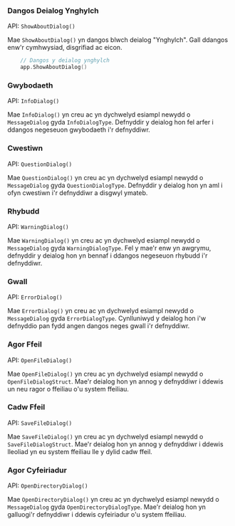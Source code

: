 ### Dangos Deialog Ynghylch

API: `ShowAboutDialog()`

Mae `ShowAboutDialog()` yn dangos blwch deialog "Ynghylch". Gall ddangos enw'r
cymhwysiad, disgrifiad ac eicon.

```go
    // Dangos y deialog ynghylch
    app.ShowAboutDialog()
```

### Gwybodaeth

API: `InfoDialog()`

Mae `InfoDialog()` yn creu ac yn dychwelyd esiampl newydd o `MessageDialog` gyda
`InfoDialogType`. Defnyddir y deialog hon fel arfer i ddangos negeseuon
gwybodaeth i'r defnyddiwr.

### Cwestiwn

API: `QuestionDialog()`

Mae `QuestionDialog()` yn creu ac yn dychwelyd esiampl newydd o `MessageDialog`
gyda `QuestionDialogType`. Defnyddir y deialog hon yn aml i ofyn cwestiwn i'r
defnyddiwr a disgwyl ymateb.

### Rhybudd

API: `WarningDialog()`

Mae `WarningDialog()` yn creu ac yn dychwelyd esiampl newydd o `MessageDialog`
gyda `WarningDialogType`. Fel y mae'r enw yn awgrymu, defnyddir y deialog hon yn
bennaf i ddangos negeseuon rhybudd i'r defnyddiwr.

### Gwall

API: `ErrorDialog()`

Mae `ErrorDialog()` yn creu ac yn dychwelyd esiampl newydd o `MessageDialog` gyda
`ErrorDialogType`. Cynlluniwyd y deialog hon i'w defnyddio pan fydd angen
dangos neges gwall i'r defnyddiwr.

### Agor Ffeil

API: `OpenFileDialog()`

Mae `OpenFileDialog()` yn creu ac yn dychwelyd esiampl newydd o
`OpenFileDialogStruct`. Mae'r deialog hon yn annog y defnyddiwr i ddewis un neu
ragor o ffeiliau o'u system ffeiliau.

### Cadw Ffeil

API: `SaveFileDialog()`

Mae `SaveFileDialog()` yn creu ac yn dychwelyd esiampl newydd o
`SaveFileDialogStruct`. Mae'r deialog hon yn annog y defnyddiwr i ddewis lleoliad
yn eu system ffeiliau lle y dylid cadw ffeil.

### Agor Cyfeiriadur

API: `OpenDirectoryDialog()`

Mae `OpenDirectoryDialog()` yn creu ac yn dychwelyd esiampl newydd o
`MessageDialog` gyda `OpenDirectoryDialogType`. Mae'r deialog hon yn galluogi'r
defnyddiwr i ddewis cyfeiriadur o'u system ffeiliau.